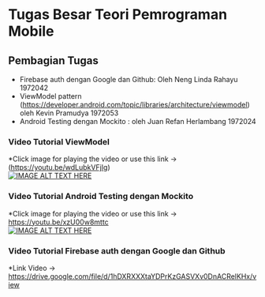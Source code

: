 # Tugas Besar Teori Pemrograman Mobile


## Pembagian Tugas 
- Firebase auth dengan Google dan Github: Oleh Neng Linda Rahayu 1972042
- ViewModel pattern (https://developer.android.com/topic/libraries/architecture/viewmodel) oleh Kevin Pramudya 1972053
- Android Testing dengan Mockito : oleh Juan Refan Herlambang 1972024

### Video Tutorial ViewModel
*Click image for playing the video or use this link -> (https://youtu.be/wdLubkVFjIg) <br />
  [![IMAGE ALT TEXT HERE](https://img.youtube.com/vi/wdLubkVFjIg/0.jpg)](https://www.youtube.com/watch?v=wdLubkVFjIg)
  
### Video Tutorial Android Testing dengan Mockito
*Click image for playing the video or use this link -> https://youtu.be/xzU00w8mttc <br />
[![IMAGE ALT TEXT HERE](https://img.youtube.com/vi/xzU00w8mttc/0.jpg)](https://www.youtube.com/watch?v=xzU00w8mttc)

### Video Tutorial Firebase auth dengan Google dan Github

*Link Video -> https://drive.google.com/file/d/1hDXRXXXtaYDPrKzGASVXv0DnACRelKHx/view




